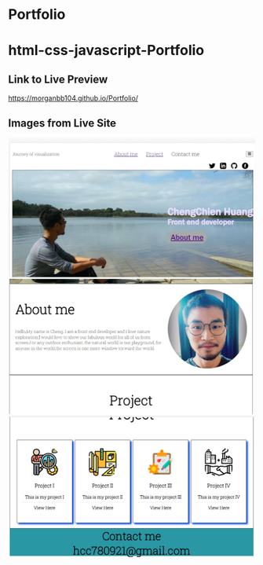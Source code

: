 # Portfolio


#  html-css-javascript-Portfolio


## Link to Live Preview
https://morganbb104.github.io/Portfolio/


## Images from Live Site
![Portfolio](assets\images\preview_image1.jpg)
![Portfolio; home, middle](assets\images\preview_image2.jpg)
![Portfolio; home, buttom](assets\images\preview_image3.jpg)

<!-- # html-code-refactor
## Intro to html code refactoring, focused on accessibility

The code templete was provided and required to refactor so the provided non-sematic HTML elements could be replaced by more appropriate HTML sematic elements. Additionally, there are some layout updates addressed in order to make the website appear close to the provided layout. Finally, CSS elements were consolidated to make a smaller, more developer friendly file



## Link to Live Preview
https://morganbb104.github.io/HTML_refactoring/

## Images from Live Site
![Horiseon webpage; home, top](assets/images/Horiseon1.JPG)
![Horiseon webpage; home, lower](assets/images/Horiseon2.JPG) -->